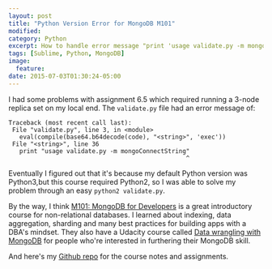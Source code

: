 ```yaml
---
layout: post
title: "Python Version Error for MongoDB M101"
modified:
category: Python
excerpt: How to handle error message "print 'usage validate.py -m mongoConnectString' "
tags: [Sublime, Python, MongoDB]
image:
  feature:
date: 2015-07-03T01:30:24-05:00
---
```


 I had some problems with assignment 6.5 which required running a 3-node replica set on my local end. The `validate.py` file had an error message of:

 ```
 Traceback (most recent call last):
  File "validate.py", line 3, in <module>
    eval(compile(base64.b64decode(code), "<string>", 'exec'))
  File "<string>", line 36
    print "usage validate.py -m mongoConnectString"
                                                  ^

```
  Eventually I figured out that it's because my default Python version was Python3,but this course required Python2, so I was able to solve my problem through an easy `python2 validate.py`.

  By the way, I think [M101: MongoDB for Developers](https://university.mongodb.com/courses/M101P/about) is a great introductory course for non-relational databases. I learned about indexing, data aggregation, sharding and many best practices for building apps with a DBA's mindset. They also have a Udacity course called [Data wrangling with MongoDB](https://www.udacity.com/course/data-wrangling-with-mongodb--ud032) for people who're interested in furthering their MongoDB skill. 

  And here's my [Github repo](https://github.com/yanniey/MongoDB_For_Developers_M101P-05-2015) for the course notes and assignments.  
